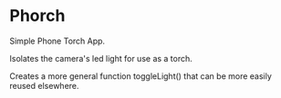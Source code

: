 # Phorch

Simple Phone Torch App.

Isolates the camera's led light for use as a torch.

Creates a more general function toggleLight() that can be more easily reused elsewhere.
